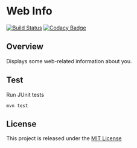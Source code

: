 # Web Info
[![Build Status](https://travis-ci.org/nmuzychuk/web-info.svg?branch=master)](https://travis-ci.org/nmuzychuk/web-info)
[![Codacy Badge](https://api.codacy.com/project/badge/Grade/b2eb83918b9c41589bdab6dbfa83fb2d)](https://www.codacy.com/app/nmuzychuk/web-info)

## Overview
Displays some web-related information about you.

## Test
Run JUnit tests
```
mvn test
```

## License
This project is released under the [MIT License](LICENSE.txt)
